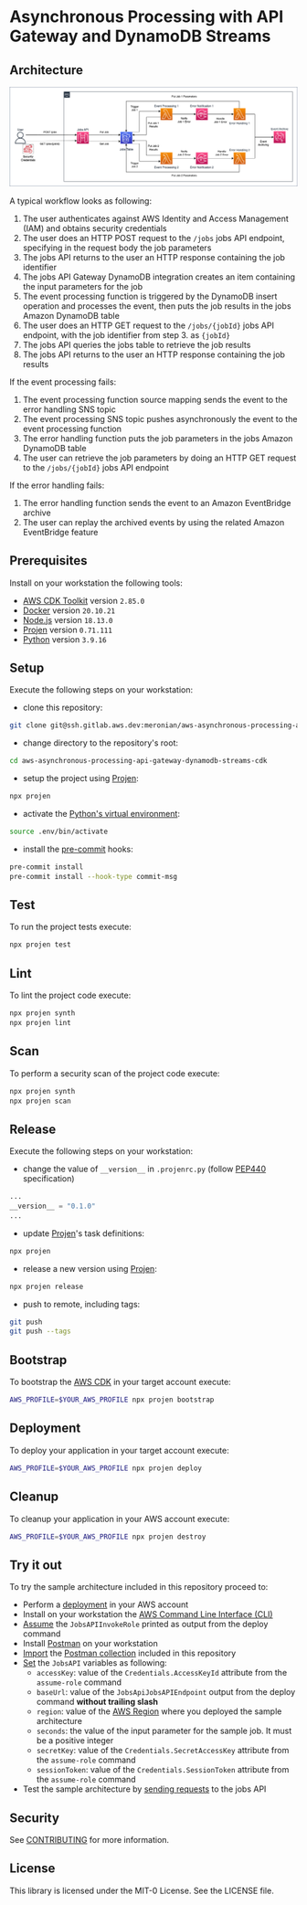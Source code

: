 # Asynchronous Processing with API Gateway and DynamoDB Streams

## Architecture

![architecture](./docs/images/architecture.png)

A typical workflow looks as following:

1. The user authenticates against AWS Identity and Access Management (IAM) and obtains security credentials
2. The user does an HTTP POST request to the `/jobs` jobs API endpoint, specifying in the request body the job parameters
3. The jobs API returns to the user an HTTP response containing the job identifier
4. The jobs API Gateway DynamoDB integration creates an item containing the input parameters for the job
5. The event processing function is triggered by the DynamoDB insert operation and processes the event, then puts the job results in the jobs Amazon DynamoDB table
6. The user does an HTTP GET request to the `/jobs/{jobId}` jobs API endpoint, with the job identifier from step 3. as `{jobId}`
7. The jobs API queries the jobs table to retrieve the job results
8. The jobs API returns to the user an HTTP response containing the job results

If the event processing fails:

1. The event processing function source mapping sends the event to the error handling SNS topic
2. The event processing SNS topic pushes asynchronously the event to the event processing function
3. The error handling function puts the job parameters in the jobs Amazon DynamoDB table
4. The user can retrieve the job parameters by doing an HTTP GET request to the `/jobs/{jobId}` jobs API endpoint

If the error handling fails:

1. The error handling function sends the event to an Amazon EventBridge archive
2. The user can replay the archived events by using the related Amazon EventBridge feature

## Prerequisites

Install on your workstation the following tools:

- [AWS CDK Toolkit](https://docs.aws.amazon.com/cdk/v2/guide/cli.html) version `2.85.0`
- [Docker](https://docs.docker.com/get-docker/) version `20.10.21`
- [Node.js](https://nodejs.org/en/download/) version `18.13.0`
- [Projen](https://pypi.org/project/projen/) version `0.71.111`
- [Python](https://www.python.org/downloads/) version `3.9.16`

## Setup

Execute the following steps on your workstation:

- clone this repository:

```bash
git clone git@ssh.gitlab.aws.dev:meronian/aws-asynchronous-processing-api-gateway-dynamodb-streams-cdk.git
```

- change directory to the repository's root:

```bash
cd aws-asynchronous-processing-api-gateway-dynamodb-streams-cdk
```

- setup the project using [Projen](https://github.com/projen/projen):

```bash
npx projen
```

- activate the [Python's virtual environment](https://docs.python.org/3/library/venv.html):

```bash
source .env/bin/activate
```

- install the [pre-commit](https://pre-commit.com/) hooks:

```bash
pre-commit install
pre-commit install --hook-type commit-msg
```

## Test

To run the project tests execute:

```bash
npx projen test
```

## Lint

To lint the project code execute:

```bash
npx projen synth
npx projen lint
```

## Scan

To perform a security scan of the project code execute:

```bash
npx projen synth
npx projen scan
```

## Release

Execute the following steps on your workstation:

- change the value of `__version__` in `.projenrc.py` (follow [PEP440](https://peps.python.org/pep-0440/) specification)

```python
...
__version__ = "0.1.0"
...
```

- update [Projen](https://github.com/projen/projen)'s task definitions:

```bash
npx projen
```

- release a new version using [Projen](https://github.com/projen/projen):

```bash
npx projen release
```

- push to remote, including tags:

```bash
git push
git push --tags
```

## Bootstrap

To bootstrap the [AWS CDK](https://aws.amazon.com/cdk/) in your target account execute:

```bash
AWS_PROFILE=$YOUR_AWS_PROFILE npx projen bootstrap
```

## Deployment

To deploy your application in your target account execute:

```bash
AWS_PROFILE=$YOUR_AWS_PROFILE npx projen deploy
```

## Cleanup

To cleanup your application in your AWS account execute:

```bash
AWS_PROFILE=$YOUR_AWS_PROFILE npx projen destroy
```

## Try it out

To try the sample architecture included in this repository proceed to:

- Perform a [deployment](#deployment) in your AWS account
- Install on your workstation the [AWS Command Line Interface (CLI)](https://docs.aws.amazon.com/cli/latest/userguide/getting-started-install.html)
- [Assume](https://awscli.amazonaws.com/v2/documentation/api/latest/reference/sts/assume-role.html) the `JobsAPIInvokeRole` printed as output from the deploy command
- Install [Postman](https://www.postman.com/downloads/) on your workstation
- [Import](https://learning.postman.com/docs/getting-started/importing-and-exporting-data/) the [Postman collection](./postman_collection.json) included in this repository
- [Set](https://learning.postman.com/docs/sending-requests/variables/) the `JobsAPI` variables as following:
  - `accessKey`: value of the `Credentials.AccessKeyId` attribute from the `assume-role` command
  - `baseUrl`: value of the `JobsApiJobsAPIEndpoint` output from the deploy command **without trailing slash**
  - `region`: value of the [AWS Region](https://docs.aws.amazon.com/AWSEC2/latest/UserGuide/using-regions-availability-zones.html#concepts-regions) where you deployed the sample architecture
  - `seconds`: the value of the input parameter for the sample job. It must be a positive integer
  - `secretKey`: value of the `Credentials.SecretAccessKey` attribute from the `assume-role` command
  - `sessionToken`: value of the `Credentials.SessionToken` attribute from the `assume-role` command
- Test the sample architecture by [sending requests](https://learning.postman.com/docs/sending-requests/requests/#next-steps) to the jobs API

## Security

See [CONTRIBUTING](CONTRIBUTING.md#security-issue-notifications) for more information.

## License

This library is licensed under the MIT-0 License. See the LICENSE file.
